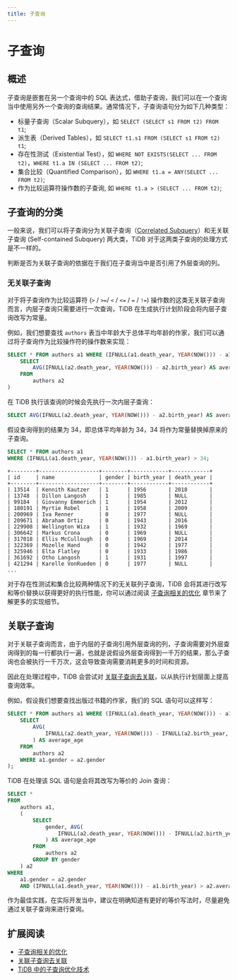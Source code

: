 ```yaml
---
title: 子查询
---
```


# 子查询

## 概述

子查询是嵌套在另一个查询中的 SQL 表达式，借助子查询，我们可以在一个查询当中使用另外一个查询的查询结果。通常情况下，子查询语句分为如下几种类型：

- 标量子查询（Scalar Subquery），如 `SELECT (SELECT s1 FROM t2) FROM t1`;
- 派生表（Derived Tables），如 `SELECT t1.s1 FROM (SELECT s1 FROM t2) t1`;
- 存在性测试（Existential Test），如 `WHERE NOT EXISTS(SELECT ... FROM t2)`，`WHERE t1.a IN (SELECT ... FROM t2)`;
- 集合比较（Quantified Comparison），如 `WHERE t1.a = ANY(SELECT ... FROM t2)`;
- 作为比较运算符操作数的子查询, 如 `WHERE t1.a > (SELECT ... FROM t2)`;

## 子查询的分类

一般来说，我们可以将子查询分为关联子查询（[Correlated Subquery](https://en.wikipedia.org/wiki/Correlated_subquery)）和无关联子查询 (Self-contained Subquery) 两大类，TiDB 对于这两类子查询的处理方式是不一样的。

判断是否为关联子查询的依据在于我们在子查询当中是否引用了外层查询的列。

### 无关联子查询

对于将子查询作为比较运算符 (`>` / `>=`/ `<` / `<=` / `=` / `!=`) 操作数的这类无关联子查询而言，内层子查询只需要进行一次查询，TiDB 在生成执行计划阶段会将内层子查询改写为常量。

例如，我们想要查找 `authors` 表当中年龄大于总体平均年龄的作家，我们可以通过将子查询作为比较操作符的操作数来实现：

```sql
SELECT * FROM authors a1 WHERE (IFNULL(a1.death_year, YEAR(NOW())) - a1.birth_year) > (
    SELECT
        AVG(IFNULL(a2.death_year, YEAR(NOW())) - a2.birth_year) AS average_age
    FROM
        authors a2
)
```

在 TiDB 执行该查询的时候会先执行一次内层子查询：

```sql
SELECT AVG(IFNULL(a2.death_year, YEAR(NOW())) - a2.birth_year) AS average_age FROM authors a2;
```

假设查询得到的结果为 34，即总体平均年龄为 34，34 将作为常量替换掉原来的子查询。

```sql
SELECT * FROM authors a1
WHERE (IFNULL(a1.death_year, YEAR(NOW())) - a1.birth_year) > 34;
```

```
+--------+-------------------+--------+------------+------------+
| id     | name              | gender | birth_year | death_year |
+--------+-------------------+--------+------------+------------+
| 13514  | Kennith Kautzer   | 1      | 1956       | 2018       |
| 13748  | Dillon Langosh    | 1      | 1985       | NULL       |
| 99184  | Giovanny Emmerich | 1      | 1954       | 2012       |
| 180191 | Myrtie Robel      | 1      | 1958       | 2009       |
| 200969 | Iva Renner        | 0      | 1977       | NULL       |
| 209671 | Abraham Ortiz     | 0      | 1943       | 2016       |
| 229908 | Wellington Wiza   | 1      | 1932       | 1969       |
| 306642 | Markus Crona      | 0      | 1969       | NULL       |
| 317018 | Ellis McCullough  | 0      | 1969       | 2014       |
| 322369 | Mozelle Hand      | 0      | 1942       | 1977       |
| 325946 | Elta Flatley      | 0      | 1933       | 1986       |
| 361692 | Otho Langosh      | 1      | 1931       | 1997       |
| 421294 | Karelle VonRueden | 0      | 1977       | NULL       |
...
```

对于存在性测试和集合比较两种情况下的无关联列子查询，TiDB 会将其进行改写和等价替换以获得更好的执行性能，你可以通过阅读 [子查询相关的优化](https://docs.pingcap.com/zh/tidb/stable/subquery-optimization) 章节来了解更多的实现细节。

## 关联子查询

对于关联子查询而言，由于内层的子查询引用外层查询的列，子查询需要对外层查询得到的每一行都执行一遍，也就是说假设外层查询得到一千万的结果，那么子查询也会被执行一千万次，这会导致查询需要消耗更多的时间和资源。

因此在处理过程中，TiDB 会尝试对 [关联子查询去关联](https://docs.pingcap.com/zh/tidb/stable/correlated-subquery-optimization)，以从执行计划层面上提高查询效率。

例如，假设我们想要查找出版过书籍的作家，我们的 SQL 语句可以这样写：

```sql
SELECT * FROM authors a1 WHERE (IFNULL(a1.death_year, YEAR(NOW())) - a1.birth_year) > (
    SELECT
        AVG(
            IFNULL(a2.death_year, YEAR(NOW())) - IFNULL(a2.birth_year, YEAR(NOW()))
        ) AS average_age
    FROM
        authors a2
    WHERE a1.gender = a2.gender
);
```

TiDB 在处理该 SQL 语句是会将其改写为等价的 Join 查询：

```sql
SELECT *
FROM
    authors a1,
    (
        SELECT
            gender, AVG(
                IFNULL(a2.death_year, YEAR(NOW())) - IFNULL(a2.birth_year, YEAR(NOW()))
            ) AS average_age
        FROM
            authors a2
        GROUP BY gender
    ) a2
WHERE
    a1.gender = a2.gender
    AND (IFNULL(a1.death_year, YEAR(NOW())) - a1.birth_year) > a2.average_age;
```

作为最佳实践，在实际开发当中，建议在明确知道有更好的等价写法时，尽量避免通过关联子查询来进行查询。

## 扩展阅读

- [子查询相关的优化](https://docs.pingcap.com/zh/tidb/stable/subquery-optimization)
- [关联子查询去关联](https://docs.pingcap.com/zh/tidb/stable/correlated-subquery-optimization)
- [TiDB 中的子查询优化技术](https://pingcap.com/zh/blog/tidb-optimization-for-subquery)
